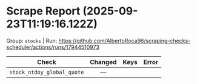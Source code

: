 # Scrape Report (2025-09-23T11:19:16.122Z)

Group: `stocks`  |  Run: https://github.com/AlbertoRoca96/scraping-checks-scheduler/actions/runs/17944510973

| Check | Changed | Keys | Error |
|---|:---:|:--|:--|
| `stock_ntdoy_global_quote` | — |  |  |
